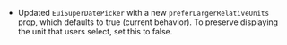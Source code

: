 - Updated `EuiSuperDatePicker` with a new `preferLargerRelativeUnits` prop, which defaults to true (current behavior). To preserve displaying the unit that users select, set this to false.
